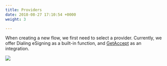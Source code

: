 ```yaml
---
title: Providers
date: 2018-08-27 17:10:54 +0000
weight: 3

---
```

When creating a new flow, we first need to select a provider. Currently, we offer Dialing eSigning as a built-in function, and [GetAccept](https://www.getaccept.com/) as an integration.

![](/uploads/esigning-providers.png)